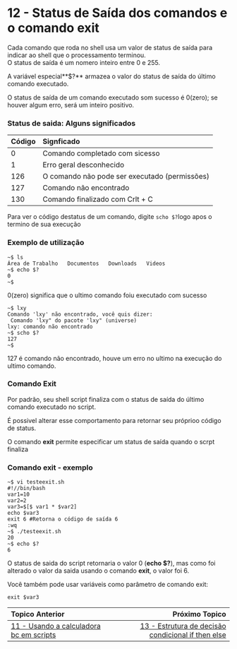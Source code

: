 # 12 - Status de Saída dos comandos e o comando exit

Cada comando que roda no shell usa um valor de status de saída para indicar ao shell que o processamento terminou.  
O status de saída é um nomero inteiro entre 0 e 255.  

A variável especial**$?** armazea o valor do status de saída do último comando executado.  

O status de saída de um comando executado som sucesso é 0(zero); se houver algum erro, será um inteiro positivo.

### Status de saida: Alguns significados

|Código|Signficado|
|:---|:---|
|0|Comando completado com sicesso|
|1|Erro geral desconhecido|
|126|O comando não pode ser executado (permissões)|
|127|Comando não encontrado|
|130|Comando finalizado com Crlt + C|

Para ver o código destatus de um comando, digite `scho $?`logo apos o termino de sua execução

### Exemplo de utilização  
```
~$ ls
Área de Trabalho   Documentos   Downloads   Videos
~$ echo $?
0
~$
```
0(zero) significa que o ultimo comando foiu executado com sucesso  
```
~$ lxy
Comando 'lxy' não encontrado, você quis dizer:
 Comando 'lxy" do pacote 'lxy" (universe)
lxy: comando não encontrado
~$ scho $?
127
~$
```
127 é comando não encontrado, houve um erro no ultimo na execução do ultimo comando.  

### Comando Exit
Por padrão, seu shell script finaliza com o status de saída do último comando executado no script.  

É possivel alterar esse comportamento para retornar seu próprioo código de status.  

O comando **exit** permite especificar um status de saída quando o scrpt finaliza

### Comando exit - exemplo

```
~$ vi testeexit.sh 
#!//bin/bash
var1=10
var2=2
var3=$[$ var1 * $var2]
echo $var3
exit 6 #Retorna o código de saída 6
:wq
~$ ./testeexit.sh
20
~$ echo $?
6
```
O status de saida do script retornaria o valor 0 (**echo $?**), mas como foi alterado o valor da saida usando o comando **exit**, o valor foi 6.  

Você também pode usar variáveis como parâmetro de comando exit:
```
exit $var3
```

|Topico Anterior|Próximo Topico|
|:---|---:|
|[11 - Usando a calculadora bc em scripts](Calculos.md)|[13 - Estrutura de decisão condicional if then else]()|